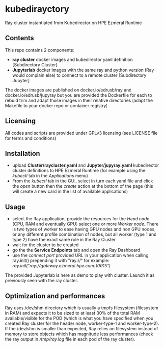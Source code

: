 # kubedirayctory
Ray cluster instantiated from Kubedirector on HPE Ezmeral Runtime

## Contents
This repo contains 2 components:
- <b>ray cluster</b> docker images and kubedirector yaml definition [Subdirectory Cluster]
- <b>Jupyterlab</b> docker images with the same ray and python version (Ray would complain else) to connect to a remote cluster [Subdirectory Jupyter]

The docker images are published on docker.io/edrusb/ray and docker.io/edrusb/jupyray but you are provided the Dockerfile for each to rebuid trim and adapt those images in their relative directories (adapt the Makefile to your docker repo or container registry)

## Licensing
All codes and scripts are provided under GPLv3 licensing (see LICENSE file for terms and conditions)

## Installation
- upload **Cluster/raycluster.yaml** and **Jupyter/jupyray.yaml** kubedirector cluster definitions to HPE Ezmeral Runtime (for example using the *kubectl* tab in the *Applications* menu)
- From the *kubectl* tab in the GUI, select in turn each yaml file and click the *open* button then the *create* action at the bottom of the page (this will create a new card in the list of available applications)

## Usage
- select the Ray application, provide the resources for the *Head node* (CPU, RAM and eventually GPU) select one or more *Worker node*. There is two types of worker to ease having GPU nodes and non GPU nodes, or any different profile combination of nodes, but all worker (type 1 and type 2) have the exact same role in the Ray Cluster
- wait for the cluster to be created
- go the the **Service Endpoints** tab and open the Ray Dashboard
- use the *connect port* provided URL in your application when calling ray.init() prepending it with "ray://" for example: *ray.init("ray://gateway.ezmeral.hpe.com:10015")*

The provided Jupyterlab is here as demo to play with cluster. Launch it as previously seen with the ray cluster.

## Optimization and performances
Ray uses /dev/shm directory which is usually a tmpfs filesystem (filesystem in RAM) and expects it to be sized to at least 30% of the total RAM available/visible for the POD (which is what you have specified when you created Ray cluster for the header node, worker-type-1 and worker-type-2). If the /dev/shm is smaller than expected, Ray relies on filesystem instead of memory to store objects which has magnitude less performances (check the ray output in */tmp/ray.log* file in each pod of the ray cluster).

